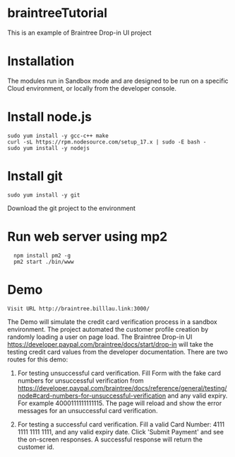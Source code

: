 # braintreeTutorial

This is an example of Braintree Drop-in UI project

# Installation

The modules run in Sandbox mode and are designed to be run on a specific Cloud environment, or locally from the developer console. 

# Install node.js

	sudo yum install -y gcc-c++ make 
	curl -sL https://rpm.nodesource.com/setup_17.x | sudo -E bash - 
	sudo yum install -y nodejs

# Install git 

	sudo yum install -y git
  
  Download the git project to the environment

# Run web server using mp2 

	  npm install pm2 -g
	  pm2 start ./bin/www	


# Demo

	Visit URL http://braintree.billlau.link:3000/

The Demo will simulate the credit card verification process in a sandbox environment. The project automated the customer profile creation by randomly loading a user on page load. The Braintree Drop-in UI https://developer.paypal.com/braintree/docs/start/drop-in will take the testing credit card values from the developer documentation. There are two routes for this demo:


1. For testing unsuccessful card verification. Fill Form with the fake card numbers for unsuccessful verification from https://developer.paypal.com/braintree/docs/reference/general/testing/node#card-numbers-for-unsuccessful-verification and any valid expiry. For example 4000111111111115. The page will reload and show the error messages for an unsuccessful card verification.

2. For testing a successful card verification. Fill a valid Card Number: 4111 1111 1111 1111, and any valid expiry date. Click 'Submit Payment' and see the on-screen responses. A successful response will return the customer id.

  
